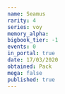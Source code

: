 ```yaml
---
name: Seamus
rarity: 4
series: voy
memory_alpha:
bigbook_tier: -1
events: 0
in_portal: true
date: 17/03/2020
obtained: Pack
mega: false
published: true
---
```



